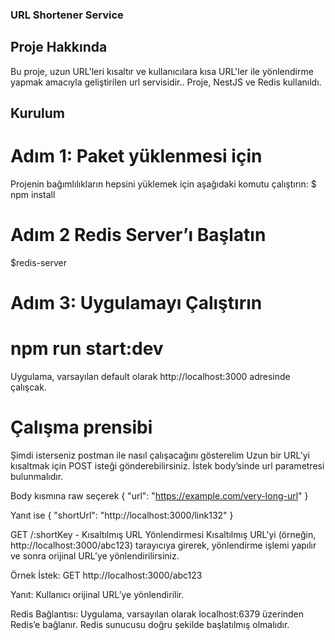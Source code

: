 ### URL Shortener Service

## Proje Hakkında
Bu proje, uzun URL'leri kısaltır ve kullanıcılara kısa URL'ler ile yönlendirme yapmak amacıyla geliştirilen url servisidir.. Proje, NestJS ve Redis kullanıldı.

## Kurulum

# Adım 1: Paket yüklenmesi için
Projenin bağımlılıkların hepsini yüklemek için aşağıdaki komutu çalıştırın:
$ npm install

# Adım 2 Redis Server’ı Başlatın
$redis-server

# Adım 3: Uygulamayı Çalıştırın
# npm run start:dev

Uygulama, varsayılan default olarak http://localhost:3000 adresinde çalışcak.

# Çalışma prensibi
Şimdi isterseniz postman ile nasıl çalışacağını gösterelim
Uzun bir URL’yi kısaltmak için POST isteği gönderebilirsiniz. İstek body’sinde url parametresi bulunmalıdır.

Body kısmına raw seçerek
{
  "url": "https://example.com/very-long-url"
}


Yanıt ise
{
  "shortUrl": "http://localhost:3000/link132"
}

GET /:shortKey - Kısaltılmış URL Yönlendirmesi
Kısaltılmış URL'yi (örneğin, http://localhost:3000/abc123) tarayıcıya girerek, yönlendirme işlemi yapılır ve sonra orijinal URL’ye yönlendirilirsiniz.

Örnek İstek: GET http://localhost:3000/abc123

Yanıt: Kullanıcı orijinal URL’ye yönlendirilir.

Redis Bağlantısı: Uygulama, varsayılan olarak localhost:6379 üzerinden Redis’e bağlanır. Redis sunucusu doğru şekilde başlatılmış olmalıdır.
